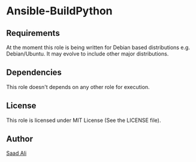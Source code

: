 # **Ansible-BuildPython**

## **Requirements**

At the moment this role is being written for Debian based distributions e.g. Debian/Ubuntu. It may evolve to include other major distributions.

## **Dependencies**

This role doesn't depends on any other role for execution.

## **License**

This role is licensed under MIT License (See the LICENSE file).

## **Author**

[Saad Ali](https://github.com/nixknight)
